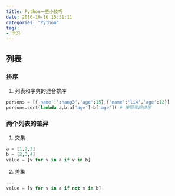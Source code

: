 ```yaml
---
title: Python一些小技巧
date: 2016-10-10 15:31:11
categories: "Python"
tags:
- 学习
---
```



## 列表 ##
### 排序 ###
1. 列表和字典的混合排序
<!-- more -->
```python
persons = [{'name':'zhang3','age':15},{'name':'li4','age':12}]
persons.sort(lambda a,b:a['age']-b['age']) # 按照年龄排序
```

### 两个列表的差异 ###
1. 交集
```python
a = [1,2,3]
b = [2,3,4]
value = [v for v in a if v in b]
```

2. 差集
```python
...
value = [v for v in a if not v in b]
```
